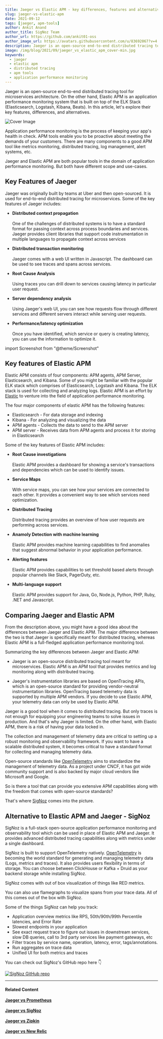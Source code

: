 ```yaml
---
title: Jaeger vs Elastic APM - key differences, features and alternatives
slug: jaeger-vs-elastic-apm
date: 2021-09-12
tags: [jaeger, apm-tools]
author: Ankit Anand
author_title: SigNoz Team
author_url: https://github.com/ankit01-oss
author_image_url: https://avatars.githubusercontent.com/u/83692067?v=4
description: Jaeger is an open-source end-to-end distributed tracing tool for microservices architecture. On the other hand, Elastic APM is an application performance monitoring system which is built on top of the ELK Stack...
image: /img/blog/2021/09/jaeger_vs_elastic_apm_cover-min.jpg
keywords:
  - jaeger
  - elastic apm
  - distributed tracing
  - apm tools
  - application performance monitoring
---
```

<head>
  <link rel="canonical" href="https://signoz.io/blog/jaeger-vs-elastic-apm/"/>
</head>

Jaeger is an open-source end-to-end distributed tracing tool for microservices architecture. On the other hand, Elastic APM is an application performance monitoring system that is built on top of the ELK Stack (Elasticsearch, Logstash, Kibana, Beats). In this article, let's explore their key features, differences, and alternatives.

<!--truncate-->

![Cover Image](/img/blog/2021/09/jaeger_vs_elastic_apm_cover-min.jpg)


Application performance monitoring is the process of keeping your app's health in check. APM tools enable you to be proactive about meeting the demands of your customers. There are many components to a good APM tool like metrics monitoring, distributed tracing, log management, alert systems, etc.

Jaeger and Elastic APM are both popular tools in the domain of application performance monitoring. But both have different scope and use-cases.

## Key Features of Jaeger
Jaeger was originally built by teams at Uber and then open-sourced. It is used for end-to-end distributed tracing for microservices. Some of the key features of Jaeger includes:

- **Distributed context propagation**<br></br>
  One of the challenges of distributed systems is to have a standard format for passing context across process boundaries and services. Jaeger provides client libraries that support code instrumentation in multiple languages to propagate context across services

- **Distributed transaction monitoring**<br></br>
  Jaeger comes with a web UI written in Javascript. The dashboard can be used to see traces and spans across services.

- **Root Cause Analysis**<br></br>
  Using traces you can drill down to services causing latency in particular user request.

- **Server dependency analysis**<br></br>
  Using Jaeger's web UI, you can see how requests flow through different services and different servers interact while serving user requests.

- **Performance/latency optimization**<br></br>
  Once you have identified, which service or query is creating latency, you can use the information to optimize it.

import Screenshot from "@theme/Screenshot"

<Screenshot
    alt="Jaeger UI"
    height={500}
    src="/img/blog/2021/08/jaeger_ui-min.png"
    title="Jaeger UI showing services and corresponding traces"
    width={700}
/>

## Key features of Elastic APM
Elastic APM consists of four components: APM agents, APM Server, Elasticsearch, and Kibana. Some of you might be familiar with the popular ELK stack which comprises of Elasticsearch, Logstash and Kibana. The ELK stack is used for collecting and analyzing logs. Elastic APM is an effort by [Elastic](https://www.elastic.co/) to venture into the field of application performance monitoring.

The four major components of elastic APM has the following features:

- Elasticsearch - For data storage and indexing
- Kibana - For analyzing and visualizing the data
- APM agents - Collects the data to send to the APM server
- APM server - Receives data from APM agents and process it for storing in Elasticsearch

<Screenshot
    alt="Elastic APM architecture"
    height={500}
    src="/img/blog/2021/09/elastic_apm_architecture.png"
    title="Elastic APM architecture"
    width={700}
/>

Some of the key features of Elastic APM includes:

- **Root Cause investigations**<br></br>
Elastic APM provides a dashboard for showing a service's transactions and dependencies which can be used to identify issues.

- **Service Maps**<br></br>
With service maps, you can see how your services are connected to each other. It provides a convenient way to see which services need optimization.

- **Distributed Tracing**<br></br>
Distributed tracing provides an overview of how user requests are performing across services.

- **Anamoly Detection with machine learning**<br></br>
Elastic APM provides machine learning capabilities to find anomalies that suggest abnormal behavior in your application performance.

- **Alerting features**<br></br>
Elastic APM provides capabilities to set threshold based alerts through popular channels like Slack, PagerDuty, etc.

- **Multi-language support**<br></br>
Elastic APM provides support for Java, Go, Node.js, Python, PHP, Ruby, .NET and Javascript.

## Comparing Jaeger and Elastic APM
From the description above, you might have a good idea about the differences between Jaeger and Elastic APM. The major difference between the two is that Jaeger is specifically meant for distributed tracing, whereas Elastic APM is a full-fledged application performance monitoring tool.

Summarizing the key differences between Jaeger and Elastic APM:

- Jaeger is an open-source distributed tracing tool meant for microservices. Elastic APM is an APM tool that provides metrics and log monitoring along with distributed tracing.

- Jaeger's instrumentation libraries are based on OpenTracing APIs, which is an open-source standard for providing vendor-neutral instrumentation libraries. OpenTracing based telemetry data is supported by multiple APM vendors. If you decide to use Elastic APM, your telemetry data can only be used by Elastic APM.

Jaeger is a good tool when it comes to distributed tracing. But only traces is not enough for equipping your engineering teams to solve issues in production. And that's why Jaeger is limited. On the other hand, with Elastic APM, there is a risk of having your data locked in.

The collection and management of telemetry data are critical to setting up a robust monitoring and observability framework. If you want to have a scalable distributed system, it becomes critical to have a standard format for collecting and managing telemetry data.

Open-source standards like [OpenTelemetry](https://opentelemetry.io/) aims to standardize the management of telemetry data. As a project under CNCF, it has got wide community support and is also backed by major cloud vendors like Microsoft and Google.

So is there a tool that can provide you extensive APM capabilities along with the freedom that comes with open-source standards?

That's where [SigNoz](https://signoz.io/) comes into the picture.

## Alternative to Elastic APM and Jaeger - SigNoz
SigNoz is a full-stack open-source application performance monitoring and observability tool which can be used in place of Elastic APM and Jaeger. It provides advanced distributed tracing capabilities along with metrics under a single dashboard.

SigNoz is built to support OpenTelemetry natively. [OpenTelemetry](https://opentelemetry.io/) is becoming the world standard for generating and managing telemetry data (Logs, metrics and traces). It also provides users flexibility in terms of storage. You can choose between ClickHouse or Kafka + Druid as your backend storage while installing SigNoz.

<Screenshot
    alt="Architecture of SigNoz with OpenTelemetry and ClickHouse"
    height={500}
    src="/img/blog/2021/09/SigNoz_architecture_clickhouse.png"
    title="Architecture of SigNoz with ClickHouse as storage backend and OpenTelemetry for code instrumentatiion"
    width={700}
/>

SigNoz comes with out of box visualization of things like RED metrics.

<Screenshot
    alt="SigNoz UI showing the popular RED metrics"
    height={500}
    src="/img/blog/common/signoz_charts_application_metrics.png"
    title="SigNoz UI showing application overview metrics like RPS, 50th/90th/99th Percentile latencies, and Error Rate"
    width={700}
/>

You can also use flamegraphs to visualize spans from your trace data. All of this comes out of the box with SigNoz.

<Screenshot
    alt="Flamegraphs used to visualize spans of distributed tracing in SigNoz UI"
    height={500}
    src="/img/blog/common/signoz_flamegraphs.png"
    title="Flamegraphs showing exact duration taken by each spans - a concept of distributed tracing"
    width={700}
/>


Some of the things SigNoz can help you track:

- Application overview metrics like RPS, 50th/90th/99th Percentile latencies, and Error Rate
- Slowest endpoints in your application
- See exact request trace to figure out issues in downstream services, slow DB queries, call to 3rd party services like payment gateways, etc
- Filter traces by service name, operation, latency, error, tags/annotations.
- Run aggregates on trace data
- Unified UI for both metrics and traces

You can check out SigNoz's GitHub repo here 👇

[![SigNoz GitHub repo](/img/blog/common/signoz_github.png)](https://github.com/SigNoz/signoz)

___

#### **Related Content**

**[Jaeger vs Prometheus](https://signoz.io/blog/jaeger-vs-prometheus)**<br></br>
**[Jaeger vs SigNoz](https://signoz.io/blog/jaeger-vs-signoz/)**<br></br>
**[Jaeger vs Zipkin](https://signoz.io/blog/jaeger-vs-zipkin/)**<br></br>
**[Jaeger vs New Relic](https://signoz.io/blog/jaeger-vs-elastic-apm/)**<br></br>
